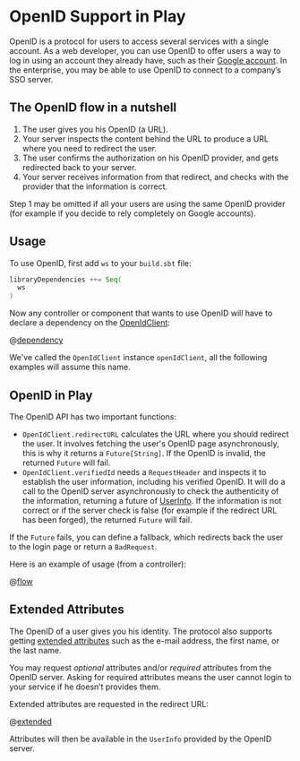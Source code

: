 <!--- Copyright (C) 2009-2016 Typesafe Inc. <http://www.typesafe.com> -->
# OpenID Support in Play

OpenID is a protocol for users to access several services with a single account. As a web developer, you can use OpenID to offer users a way to log in using an account they already have, such as their [Google account](https://developers.google.com/accounts/docs/OpenID). In the enterprise, you may be able to use OpenID to connect to a company’s SSO server.

## The OpenID flow in a nutshell

1. The user gives you his OpenID (a URL).
2. Your server inspects the content behind the URL to produce a URL where you need to redirect the user.
3. The user confirms the authorization on his OpenID provider, and gets redirected back to your server.
4. Your server receives information from that redirect, and checks with the provider that the information is correct.

Step 1 may be omitted if all your users are using the same OpenID provider (for example if you decide to rely completely on Google accounts).

## Usage

To use OpenID, first add `ws`  to your `build.sbt` file:

```scala
libraryDependencies ++= Seq(
  ws
)
```

Now any controller or component that wants to use OpenID will have to declare a dependency on the [OpenIdClient](api/scala/play/api/libs/openid/OpenIdClient.html):

@[dependency](code/ScalaOpenIdSpec.scala)

We've called the `OpenIdClient` instance `openIdClient`, all the following examples will assume this name.

## OpenID in Play

The OpenID API has two important functions:

* `OpenIdClient.redirectURL` calculates the URL where you should redirect the user. It involves fetching the user's OpenID page asynchronously, this is why it returns a `Future[String]`. If the OpenID is invalid, the returned `Future` will fail.
* `OpenIdClient.verifiedId` needs a `RequestHeader` and inspects it to establish the user information, including his verified OpenID. It will do a call to the OpenID server asynchronously to check the authenticity of the information, returning a future of [UserInfo](api/scala/play/api/libs/openid/UserInfo.html). If the information is not correct or if the server check is false (for example if the redirect URL has been forged), the returned `Future` will fail.

If the `Future` fails, you can define a fallback, which redirects back the user to the login page or return a `BadRequest`.

Here is an example of usage (from a controller):

@[flow](code/ScalaOpenIdSpec.scala)

## Extended Attributes

The OpenID of a user gives you his identity. The protocol also supports getting [extended attributes](http://openid.net/specs/openid-attribute-exchange-1_0.html) such as the e-mail address, the first name, or the last name.

You may request *optional* attributes and/or *required* attributes from the OpenID server. Asking for required attributes means the user cannot login to your service if he doesn’t provides them.

Extended attributes are requested in the redirect URL:

@[extended](code/ScalaOpenIdSpec.scala)

Attributes will then be available in the `UserInfo` provided by the OpenID server.
